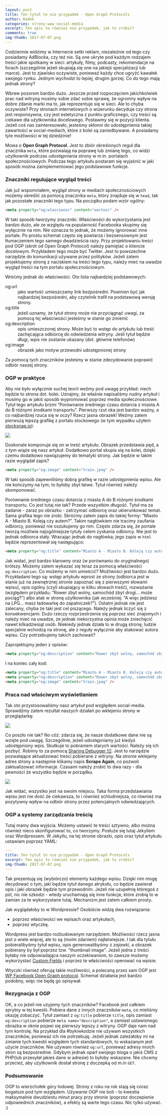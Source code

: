 ```yaml
---
layout: post
title: Ten tytuł to nie przypadek - Open Graph Protocols
author: Radek
categories: strony-www social-media
excerpt: Ten opis to również nie przypadek, jak to zrobić?
comments: true
img-thumb: 2017-07-07.png
---
```


Codziennie widzimy w Internecie setki reklam, niezależnie od tego czy posiadamy AdBlocka, czy też nie. Są one ukryte pod każdym rodzajem treści jakie spotkamy w sieci: artykuły, filmy, podcasty, rekomendacje na forach (szczególnie jeżeli skupiają się one na jakiejś specjalizacji lub marce). Jest to zjawisko oczywiste, ponieważ każdy chce ugryźć kawałek swojego rynku. Jednym wychodzi to lepiej, drugim gorzej. Co do tego mają jednak strony?

Wbrew pozorom bardzo dużo. Jeszcze przed rozpoczęciem jakichkolwiek prac nad witryną musimy sobie zdać sobie sprawę, że ogromny wpływ na dobre zdanie marki ma to, jak reprezentuje się w sieci. Ale to chyba oczywiste? Przy stronach internetowych o wizerunku decyduje czy strona jest responsywna, czy jest estetyczna z punktu graficznego, czy treści są ciekawe dla użytkownika docelowego. Postawmy się w pozycji klienta. Jeżeli coś nas zainteresowało, jesteśmy skłonni do udostępnienia takiej zawartości w social-mediach, które z kolei są zaniedbywane. A posiadamy tyle możliwości w tej dziedzinie!

Mowa o **Open Graph Protocol**. Jest to zbiór określonych reguł dla znacznika `meta`, które pozwalają na poprawę lub zmianę tego, co widzi użytkownik podczas udostępniania strony w m.in. portalach społecznościowych. Podczas tego artykułu postaram się wyjaśnić w jaki sposób można zaimplementować jego podstawowe funkcje.

### Znaczniki regulujące wygląd treści

Jak już wspomniałem, wygląd strony w mediach społecznościowych możemy określić za pomocą znacznika `meta`, który znajduje się w `head`, tak jak pozostałe znaczniki tego typu. Na początku podam wzór ogólny:

```html
<meta property="og:wlasciwosc" content="wartosc" />
```

W taki sposób tworzymy znaczniki. Właściwości do wykorzystania jest bardzo dużo, ale ze względu na popularność Facebooka skupimy się wyłącznie na nim. Nie oznacza to jednak, że możemy ignorować inne portale. Po prostu schemat często się powtarza i bezsensownym jest tłumaczeniem tego samego dwadzieścia razy. Przy projektowaniu treści pod OGP (skrót od Open Graph Protocol) należy pamiętać o kliencie docelowym. Przykładem tego może być Twitter. Jest to powszechne narzędzie do komunikacji używane przez polityków. Jeżeli zatem projektujemy stronę z naciskiem na treści tego typu, należy mieć na uwadze wygląd treści na tym portalu społecznościowym.

Wróćmy jednak do właściwości. Oto lista najbardziej podstawowych:

<dl>
  <dt>og:url</dt>
  <dd>jako wartość umieszczamy link bezpośredni. Powinien być jak najbardziej bezpośredni, aby czytelnik trafił na podstawową wersję strony.</dd>
  <dt>og:title</dt>
  <dd>jeżeli uznamy, że tytuł strony może nie przyciągnąć uwagi, za pomocą tej właściwości jesteśmy w stanie go zmienić</dd>
  <dt>og:description</dt>
  <dd>opis umieszczonej strony. Może być to wstęp do artykułu lub treść zachęcająca odbiorcę do odwiedzenia witryny. Jeśli tytuł będzie długi, wpis nie zostanie ukazany (dot. głównie telefonów)</dd>
  <dt>og:image</dt>
  <dd>obrazek jako motyw przewodni udostępnionej strony</dd>
</dl>

Za pomocą tych znaczników jesteśmy w stanie zdecydowanie poprawić odbiór naszej strony.

### OGP w praktyce

Aby nie było wyłącznie suchej teorii weźmy pod uwagę przykład: niech będzie to strona dot. kolei. Uznajmy, że właśnie napisaliśmy nudny artykuł i musimy go w jakiś sposób wypromować poprzez media społecznościowe. Tytuł tego artykułu brzmi “Porównanie średniego czasu dotarcia z miasta A do B różnymi środkami transportu”. Pierwszy rzut oka jest bardzo ważny, a co najbardziej rzuca się w oczy? Rzecz jasna obrazek! Weźmy zatem pierwszą lepszą grafikę z portalu stockowego (w tym wypadku użyłem [stocksnap.io](https://stocksnap.io)):

![]({{site.baseurl}}/img/post-img/2017-07-07/fot01.png)

Doskonale komponuje się on w treść artykułu. Obrazek przedstawia pęd, a z tym wiąże się nasz artykuł. Dodatkowo portal skupia się na kolei, dzięki czemu dodatkowo nawiązujemy do tematyki strony. Jak będzie w takim razie wyglądał zapis?

```html
<meta property="og:image" content="train.jpeg" />
```

W taki sposób zapewniliśmy dobrą grafikę w razie udostępnienia wpisu. Ale nie kończymy na tym; to byłoby zbyt łatwe. Tytuł również należy skomponować.

Porównanie średniego czasu dotarcia z miasta A do B różnymi środkami transportu.
Co jest tutaj nie tak? Przede wszystkim długość. Tytuł ma za zadanie - zaraz po obrazku - zatrzymać odbiorcę oraz ukierunkować temat. Sama grafika tego nie zrobi. Skróćmy zatem zapis do takiej formy: “Miasto A - Miasto B. Koleją czy autem?”. Takim nagłówkiem nie tracimy zaufania odbiorcy, ponieważ nie oszukujemy go nim. Często zdarza się, że portale tworzą możliwie najogólniejsze tytuły celem zyskania odbiorcy. Nie jest to jednak odbiorca stały. Wracając jednak do nagłówka; jego zapis w `html` będzie reprezentował się następująco:

```html
<meta property="og:title" content="Miasto A - Miasto B. Koleją czy autem?" />
```

Jak widać, jest bardzo klarowny oraz (w porównaniu do oryginalnego) krótszy. Możemy zatem wykazać się teraz za pomocą właściwości `og:description`. Co możemy w nim umieścić? Możliwości jest bardzo dużo. Przykładami tego są: wstęp artykułu wprost ze strony (odbiorca jest w stanie już na zewnętrznej stronie zapoznać się z pierwszymi słowami wpisu), opis ogólny (czyli skupiający w kilku słowach treść), rozważanie (względem przykładu: “Rower zbyt wolny, samochód zbyt drogi… może pociąg?”) albo atak w stronę użytkownika (jak wcześniej: “A więc jedziesz na LPG… masz ładowarkę do zapalniczek?”). Ostatni jednak nie jest zalecany, chyba że taki jest cel piszącego. Należy jednak liczyć się z konsekwencjami. Dużo rzeczy rozprzestrzenia się poprzez sieć znajomych i należy mieć na uwadze, że jednak niekorzystna opinia może zniechęcić nawet kilkadziesiąt osób. Niekiedy jednak działa to w drugą stronę; ludzie specjalnie wchodzą na stronę, ale z reguły wyłącznie aby atakować autora wpisu. Czy potrzebujemy takich zachowań?

Zaprojektujmy jeden z opisów:

```html
<meta property="og:description" content="Rower zbyt wolny, samochód zbyt drogi… może pociąg?" />
```

I na koniec cały kod:
```html
<meta property="og:title" content="Miasto A - Miasto B. Koleją czy autem?" />
<meta property="og:description" content="Rower zbyt wolny, samochód zbyt drogi… może pociąg?" />
<meta property="og:image" content="train.jpeg" />
```

### Praca nad właściwym wyświetlaniem

Tak oto przystosowaliśmy nasz artykuł pod względem social-media. Sprawdźmy zatem rezultat naszych działań po wklejeniu strony w przeglądarkę:

![]({{site.baseurl}}/img/post-img/2017-07-07/fot02.png)

Co poszło nie tak? No cóż: zdarza się, że nasze dodatkowe dane nie są wzięte pod uwagę. Szczególnie, jeżeli udostępniamy już kiedyś udostępniony wpis. Skutkuje to pobraniem starych wartości. Należy się ich pozbyć. Robimy to za pomocą [Sharing Debugger
![]](https://developers.facebook.com/tools/debug/sharing/). Jest to narzędzie pozwalające aktualizować treści pobierane z witryny. Na stronie wklejamy adres strony a następnie klikamy napis **Scrape Again**, co pozwoli zaktualizować informacje. Czasami należy zrobić to dwa razy - dla pewności że wszystko będzie w porządku.

![]({{site.baseurl}}/img/post-img/2017-07-07/fot02.png)

Jak widać, wszystko jest na swoim miejscu. Taka forma przedstawiania wpisu jest nie dość że ciekawsza, to i również schludniejsza, co również ma pozytywny wpływ na odbiór strony przez potencjalnych odwiedzających.

### OGP a systemy zarządzania treścią

Tutaj mamy dwa wyjścia. Możemy ustawić te treści sztywno, albo można również nieco skonfigurować to, co tworzymy. Posłuże się tutaj Jekyllem oraz Wordpressem. W Jekyllu, na tej stronie obrazki, opis oraz tytuł artykułu ustawiam poprzez YAML:
```YAML
---
title: Ten tytuł to nie przypadek - Open Graph Protocols
excerpt: Ten opis to również nie przypadek, jak to zrobić?
img-thumb: 2017-07-07.png
---
```

Tak prezentują się (wybiórczo) elementy każdego wpisu. Dzięki nim mogę decydować o tym, jaki będzie tytuł danego atrykułu, co będzie zawierał opis i jaki obrazek będzie tym przewodnim. Jeżeli nie uzupełnię  któregoś z pól, nic nie szkodzi - wtedy uruchamiają się inne funkcje, które zrobią to w zamian za te wykorzystane tutaj. Mechanizm jest zatem całkiem prosty.

Jak wyglądałoby to w Wordpressie? Osobiście widzę dwa rozwiązania:
- poprzez właściwości we wpisach oraz artykułach,
- poprzez wtyczkę.

Wordpress jest bardzo rozbudowanym narzędziem. Możliwości rzecz jasna jest o wiele więcej, ale to są (moim zdaniem) najłatwiejsze. I tak dla tytułu pobieralibyśmy tytuł wpisu, opis generowalibyśmy z *zajawki*, a obrazek pobierany by był poprzez tzw. "thumbnail image". Jeżeli jedna z treści byłaby nie odpowiadająca naszym oczekiwaniom, to zawsze możemy wykorzystać [Custom Fields](https://codex.wordpress.org/Custom_Fields) i poprzez te właściwości operować na wpisie.

Wtyczki również oferują takie możliwości, a polecaną przez sam OGP jest [WP Facebook Open Graph protocol](https://wordpress.org/plugins/wp-facebook-open-graph-protocol/). Schemat działania jest bardzo podobny, więc nie będę go opisywał.

### Rezygnacja z OGP

OK, a co jeżeli nie użyjemy tych znaczników? Facebook jest całkiem sprytny w tej kwestii. Pobiera dane z innych znaczników `meta`, co mieliśmy okazję zobaczyć. Tytuł zamiast z `og:title` pobierze `title`, opis zamiast `og:description` pobierze `meta name="description"`, a zamiast ustawionego obrazka w oknie pojawi się pierwszy lepszy z witryny. OGP daje nam nad tym kontrolę. Na przykład dla #bykiwkodzie nie używam wszystkich znaczników, ponieważ ich nie potrzebuję. Jeżeli jednak zależałoby mi na zmianie tych kwestii względem tych standardowych, to wskazanym jest użycie znaczników. Nie używam również `og:url`, ponieważ adresy moich stron są bezpośrednie. Gdybym jednak oparł swojego bloga o jakiś CMS z PHP(lub przesyłał jakieś dane w adresie) to byłoby wskazane. Nie chcemy przecież, aby użytkownik dostał stronę z doczepką od m.in `GET`.

### Podsumowanie

OGP to wierzchołek góry lodowej. Strony z roku na rok stają się coraz bogatsze pod tym względem. Używanie OGP nie boli - to kwestia maksymalnie dwudziestu minut pracy przy stronie (poprzez doczepienie odpowiednich znaczników), a efekty są warte tego czasu. Nic tylko używać. :)
